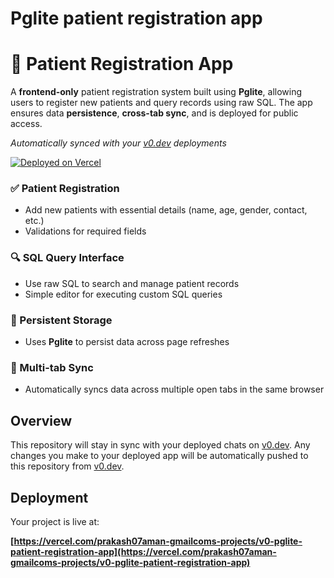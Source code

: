 # Pglite patient registration app
# 🏥 Patient Registration App

A **frontend-only** patient registration system built using **Pglite**, allowing users to register new patients and query records using raw SQL. The app ensures data **persistence**, **cross-tab sync**, and is deployed for public access.


*Automatically synced with your [v0.dev](https://v0.dev) deployments*

[![Deployed on Vercel](https://img.shields.io/badge/Deployed%20on-Vercel-black?style=for-the-badge&logo=vercel)](https://vercel.com/prakash07aman-gmailcoms-projects/v0-pglite-patient-registration-app)
### ✅ Patient Registration
- Add new patients with essential details (name, age, gender, contact, etc.)
- Validations for required fields

### 🔍 SQL Query Interface
- Use raw SQL to search and manage patient records
- Simple editor for executing custom SQL queries

### 💾 Persistent Storage
- Uses **Pglite** to persist data across page refreshes

### 🧠 Multi-tab Sync
- Automatically syncs data across multiple open tabs in the same browser

## Overview

This repository will stay in sync with your deployed chats on [v0.dev](https://v0.dev).
Any changes you make to your deployed app will be automatically pushed to this repository from [v0.dev](https://v0.dev).

## Deployment

Your project is live at:

**[https://vercel.com/prakash07aman-gmailcoms-projects/v0-pglite-patient-registration-app](https://vercel.com/prakash07aman-gmailcoms-projects/v0-pglite-patient-registration-app)**
